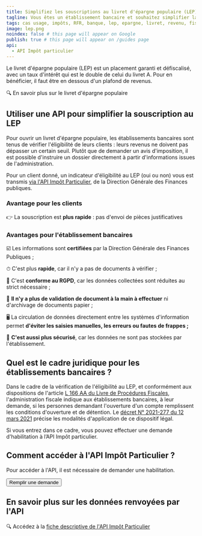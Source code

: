 ```yaml
---
title: Simplifiez les souscriptions au livret d'épargne populaire (LEP) grâce aux API
tagline: Vous êtes un établissement bancaire et souhaitez simplifier la souscription au LEP ? Utilisez l'API Impôt particulier pour vérifier l'éligibilité de vos clients à la détention d'un livret d'épargne populaire (LEP).
tags: cas usage, impôts, RFR, banque, lep, epargne, livret, revenu, fiscal, tarification, revenu, quotient
image: lep.png
noindex: false # this page will appear on Google
publish: true # this page will appear on /guides page
api:
  - API Impôt particulier
---
```


Le livret d'épargne populaire (LEP) est un placement garanti et défiscalisé, avec un taux d'intérêt qui est le double de celui du livret A. Pour en bénéficier, il faut être en dessous d'un plafond de revenus.

<External href="https://www.service-public.fr/particuliers/vosdroits/F2367">🔍 En savoir plus sur le livret d'épargne populaire</External>

## Utiliser une API pour simplifier la souscription au LEP

Pour ouvrir un livret d'épargne populaire, les établissements bancaires sont tenus de vérifier l'éligibilité de leurs clients : leurs revenus ne doivent pas dépasser un certain seuil. Plutôt que de demander un avis d'imposition, il est possible d'instruire un dossier directement à partir d'informations issues de l'administration.

Pour un client donné, un indicateur d'éligibilité au LEP (oui ou non) vous est transmis [via l'API Impôt Particulier](/les-api/impot-particulier), de la Direction Générale des Finances publiques.

### Avantage pour les clients

👉 La souscription est **plus rapide** : pas d'envoi de pièces justificatives

### Avantages pour l'établissement bancaires

☑️ Les informations sont **certifiées** par la Direction Générale des Finances Publiques ;

⏱ C'est plus **rapide**, car il n'y a pas de documents à vérifier ;

📕 C'est **conforme au RGPD**, car les données collectées sont réduites au strict nécessaire ;

🔖 **Il n'y a plus de validation de document à la main à effectuer** ni d'archivage de documents papier ;

🖥 La circulation de données directement entre les systèmes d'information permet **d'éviter les saisies manuelles, les erreurs ou fautes de frappes ;**

🔐 **C'est aussi plus sécurisé**, car les données ne sont pas stockées par l'établissement.

## Quel est le cadre juridique pour les établissements bancaires ?

Dans le cadre de la vérification de l'éligibilité au LEP, et conformément aux dispositions de l'article [L 166 AA du Livre de Procédures Fiscales](https://www.legifrance.gouv.fr/codes/article_lc/LEGIARTI000042627574/2022-06-15), l'administration fiscale indique aux établissements bancaires, à leur demande, si les personnes demandant l'ouverture d'un compte remplissent les conditions d'ouverture et de détention. Le [décret N° 2021-277 du 12 mars 2021](https://www.legifrance.gouv.fr/jorf/id/JORFTEXT000043246555) précise les modalités d'application de ce dispositif légal.

Si vous entrez dans ce cadre, vous pouvez effectuer une demande d'habilitation à l’API Impôt particulier.

## Comment accéder à l'API Impôt Particulier ?

Pour accéder à l'API, il est nécessaire de demander une habilitation.

<NextSteps />
<Button href='https://datapass.api.gouv.fr/api-impot-particulier-sandbox?demarche=eligibilite_lep'>Remplir une demande</Button>

## En savoir plus sur les données renvoyées par l'API

🔍 Accédez à la [fiche descriptive de l'API Impôt Particulier](/les-api/impot-particulier#les-donnees-disponibles-dans-l'api)
